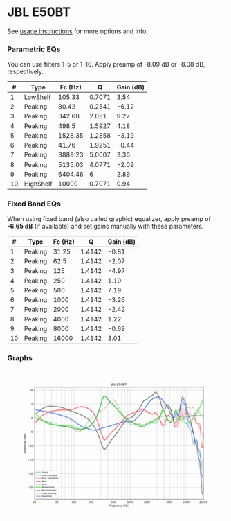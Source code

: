 # JBL E50BT
See [usage instructions](https://github.com/jaakkopasanen/AutoEq#usage) for more options and info.

### Parametric EQs
You can use filters 1-5 or 1-10. Apply preamp of -8.09 dB or -8.08 dB, respectively.

|   # | Type      |   Fc (Hz) |      Q |   Gain (dB) |
|-----|-----------|-----------|--------|-------------|
|   1 | LowShelf  |    105.33 | 0.7071 |        3.54 |
|   2 | Peaking   |     80.42 | 0.2541 |       -6.12 |
|   3 | Peaking   |    342.68 | 2.051  |        9.27 |
|   4 | Peaking   |    498.5  | 1.5927 |        4.18 |
|   5 | Peaking   |   1528.35 | 1.2858 |       -3.19 |
|   6 | Peaking   |     41.76 | 1.9251 |       -0.44 |
|   7 | Peaking   |   3889.23 | 5.0007 |        3.36 |
|   8 | Peaking   |   5135.03 | 4.0771 |       -2.09 |
|   9 | Peaking   |   6404.46 | 6      |        2.89 |
|  10 | HighShelf |  10000    | 0.7071 |        0.94 |

### Fixed Band EQs
When using fixed band (also called graphic) equalizer, apply preamp of **-6.65 dB** (if available) and set gains manually with these parameters.

|   # | Type    |   Fc (Hz) |      Q |   Gain (dB) |
|-----|---------|-----------|--------|-------------|
|   1 | Peaking |     31.25 | 1.4142 |       -0.81 |
|   2 | Peaking |     62.5  | 1.4142 |       -2.07 |
|   3 | Peaking |    125    | 1.4142 |       -4.97 |
|   4 | Peaking |    250    | 1.4142 |        1.19 |
|   5 | Peaking |    500    | 1.4142 |        7.19 |
|   6 | Peaking |   1000    | 1.4142 |       -3.26 |
|   7 | Peaking |   2000    | 1.4142 |       -2.42 |
|   8 | Peaking |   4000    | 1.4142 |        1.22 |
|   9 | Peaking |   8000    | 1.4142 |       -0.69 |
|  10 | Peaking |  16000    | 1.4142 |        3.01 |

### Graphs
![](./JBL%20E50BT.png)
